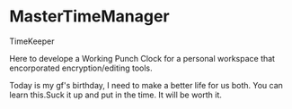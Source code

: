 # MasterTimeManager
TimeKeeper

Here to develope a Working Punch Clock for a personal workspace that encorporated encryption/editing tools.

Today is my gf's birthday, I need to make a better life for us both. You can learn this.Suck it up and put in the time.
It will be worth it.
